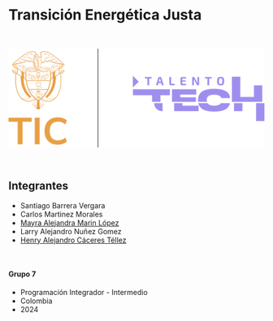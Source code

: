 
# Transición Energética Justa

<br>

![Logo SVG](resources/images/logo-tic-talentotech.svg)

<br>

## Integrantes
- Santiago Barrera Vergara
- Carlos Martinez Morales
- [Mayra Alejandra Marin López](https://github.com/malejamarin)
- Larry Alejandro Nuñez Gomez
- [Henry Alejandro Cáceres Téllez](https://github.com/tecnohalecatez)

<br>

#### Grupo 7
- Programación Integrador - Intermedio
- Colombia
- 2024